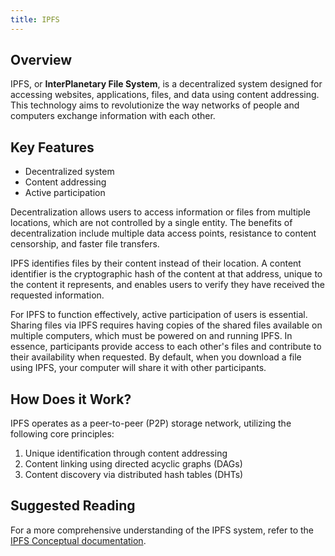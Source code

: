 ```yaml
---
title: IPFS
---
```


## Overview

IPFS, or **InterPlanetary File System**, is a decentralized system designed for accessing websites, applications, files, and data using content addressing. This technology aims to revolutionize the way networks of people and computers exchange information with each other.

## Key Features

- Decentralized system
- Content addressing
- Active participation

Decentralization allows users to access information or files from multiple locations, which are not controlled by a single entity. The benefits of decentralization include multiple data access points, resistance to content censorship, and faster file transfers.

IPFS identifies files by their content instead of their location. A content identifier is the cryptographic hash of the content at that address, unique to the content it represents, and enables users to verify they have received the requested information.

For IPFS to function effectively, active participation of users is essential. Sharing files via IPFS requires having copies of the shared files available on multiple computers, which must be powered on and running IPFS. In essence, participants provide access to each other's files and contribute to their availability when requested. By default, when you download a file using IPFS, your computer will share it with other participants.

## How Does it Work?

IPFS operates as a peer-to-peer (P2P) storage network, utilizing the following core principles:

1. Unique identification through content addressing
2. Content linking using directed acyclic graphs (DAGs)
3. Content discovery via distributed hash tables (DHTs)

## Suggested Reading

For a more comprehensive understanding of the IPFS system, refer to the [IPFS Conceptual documentation](https://docs.ipfs.io/concepts/).
